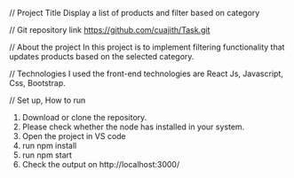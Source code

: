 // Project Title
Display a list of products and filter based on category 

// Git repository link
https://github.com/cuajith/Task.git


// About the project
In this project is to implement filtering functionality that updates products based on the selected category.

// Technologies
I used the front-end technologies are React Js, Javascript, Css, Bootstrap.

// Set up, How to run
1. Download or clone the repository.
2. Please check whether the node has installed in your system.
3. Open the project in VS code 
4. run npm install
5. run npm start
6. Check the output on http://localhost:3000/


